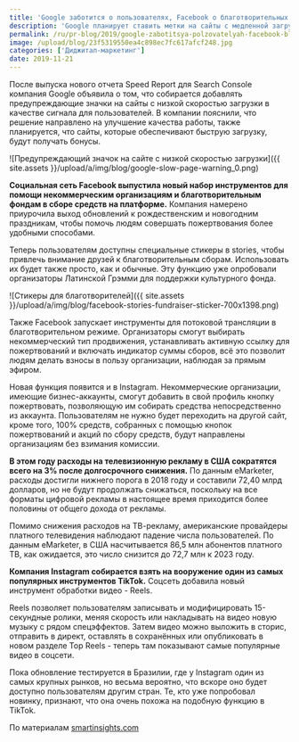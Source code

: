 ```yaml
---
title: 'Google заботится о пользователях, Facebook о благотворительных фондах, а Instagram о том, как удержать молодежь!'
description: 'Google планирует ставить метки на сайты с медленной загрузкой, Facebook помогает благотворительным проектам собирать деньги, а Instagram наконец-то включился в борьбу с TikTok за внимание поколения Z. Обзор новостей, которые вы могли пропустить.'
permalink: /ru/pr-blog/2019/google-zabotitsya-polzovatelyah-facebook-blagotvoritelnyh-fondah
image: /upload/blog/23f5319550ea4c898ec7fc617afcf248.jpg
categories: ['Диджитал-маркетинг']
date: 2019-11-21
---
```


После выпуска нового отчета Speed Report для Search Console компания Google объявила о том, что собирается добавлять предупреждающие значки на сайты с низкой скоростью загрузки в качестве сигнала для пользователей. В компании пояснили, что решение направлено на улучшение качества работы, также планируется, что сайты, которые обеспечивают быструю загрузку, будут получать бонусы.

![Предупреждающий значок на сайте с низкой скоростью загрузки]({{ site.assets }}/upload/a/img/blog/google-slow-page-warning_0.png)

**Социальная сеть Facebook выпустила новый набор инструментов для помощи некоммерческим организациям и благотворительным фондам в сборе средств на платформе.** Компания намерено приурочила выход обновлений к рождественским и новогодним праздникам, чтобы помочь людям совершать пожертвования более удобными способами.

Теперь пользователям доступны специальные стикеры в stories, чтобы привлечь внимание друзей к благотворительным сборам. Использовать их будет также просто, как и обычные. Эту функцию уже опробовали организаторы Латинской Грэмми для поддержки культурного фонда.

![Стикеры для благотворителей]({{ site.assets }}/upload/a/img/blog/facebook-stories-fundraiser-sticker-700x1398.png)

Также Facebook запускает инструменты для потоковой трансляции в благотворительном режиме. Организаторы смогут выбирать некоммерческий тип продвижения, устанавливать активную ссылку для пожертвований и включать индикатор суммы сборов, всё это позволит людям делать взносы в пользу организации, наблюдая за прямым эфиром.

Новая функция появится и в Instagram. Некоммерческие организации, имеющие бизнес-аккаунты, смогут добавить в свой профиль кнопку пожертвовать, позволяющую им собирать средства непосредственно из аккаунта. Пользователям не нужно будет переходить на другой сайт, кроме того, 100% средств, собранных с помощью кнопок пожертвований и акций по сбору средств, будут направлены организациям без взимания комиссии.

**В этом году расходы на телевизионную рекламу в США сократятся всего на 3% после долгосрочного снижения.** По данным eMarketer, расходы достигли нижнего порога в 2018 году и составили 72,40 млрд долларов, но не будут продолжать снижаться, поскольку на все форматы цифровой рекламы в настоящее время приходится более половины от общего дохода от рекламы.

Помимо снижения расходов на ТВ-рекламу, американские провайдеры платного телевидения наблюдают падение числа пользователей. По данным eMarketer, в США насчитывается 86,5 млн абонентов платного ТВ, как ожидается, это число снизится до 72,7 млн к 2023 году.

**Компания Instagram собирается взять на вооружение один из самых популярных инструментов TikTok.** Соцсеть добавила новый инструмент обработки видео - Reels.

Reels позволяет пользователям записывать и модифицировать 15-секундные ролики, меняя скорость или накладывать на видео новую музыку с рядом спецэффектов. Затем видео можно выложить в сторис, отправить в директ, оставлять в сохранённых или опубликовать в новом разделе Top Reels - теперь там показывают самые популярные видео в соцсети.

Пока обновление тестируется в Бразилии, где у Instagram один из самых крупных рынков, но весьма вероятно, что вскоре оно будет доступно пользователям другим стран. Те, кто уже попробовал новинку, признают, что она очень похожа на подобную функцию в TikTok.

По материалам [smartinsights.com](https://www.smartinsights.com/search-engine-optimisation-seo/on-page-optimisation/news-roundup-15-november-2019/)

